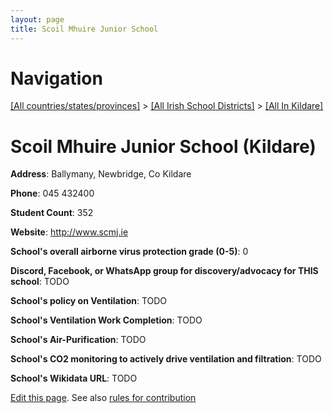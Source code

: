 ```yaml
---
layout: page
title: Scoil Mhuire Junior School
---
```

# Navigation

[[All countries/states/provinces]](../../..) > [[All Irish School Districts]](../..) > [[All In Kildare]](..)

# Scoil Mhuire Junior School (Kildare)

**Address**: Ballymany, Newbridge, Co Kildare

**Phone**: 045 432400

**Student Count**: 352

**Website**: <http://www.scmj.ie>

**School's overall airborne virus protection grade (0-5)**: 0

**Discord, Facebook, or WhatsApp group for discovery/advocacy for THIS school**: TODO

**School's policy on Ventilation**: TODO

**School's Ventilation Work Completion**: TODO

**School's Air-Purification**: TODO

**School's CO2 monitoring to actively drive ventilation and filtration**: TODO

**School's Wikidata URL**: TODO


[Edit this page](https://github.com/ventilate-schools/Ireland/edit/main/./Kildare/Scoil_Mhuire_Junior_School.md). See also [rules for contribution](../../../contribution-rules/)